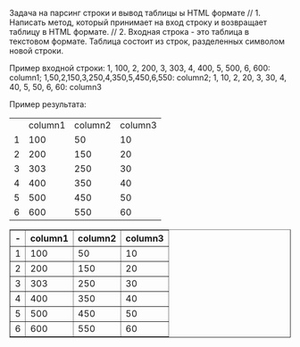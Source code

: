 Задача на парсинг строки и вывод таблицы ы HTML формате
// 1. Написать метод, который принимает на вход строку и возвращает таблицу в HTML формате.
// 2. Входная строка - это таблица в текстовом формате. Таблица состоит из строк, разделенных символом новой строки.

Пример входной строки:
1, 100, 2, 200, 3, 303, 4, 400, 5, 500, 6, 600: column1; 1,50,2,150,3,250,4,350,5,450,6,550: column2; 1, 10, 2, 20, 3,
30, 4, 40, 5, 50, 6, 60: column3

Пример результата:
<table>
    <tr>
  <td></td>
        <td>column1</td>
        <td>column2</td>
        <td>column3</td>
    </tr>
    <tr>
        <td>1</td>
        <td>100</td>
        <td>50</td>
        <td>10</td>
  </tr>
    <tr>
        <td>2</td>
        <td>200</td>
        <td>150</td>
        <td>20</td>
  </tr>
    <tr>
        <td>3</td>
        <td>303</td>
        <td>250</td>
        <td>30</td>
    </tr>
    <tr>
        <td>4</td>
        <td>400</td>
        <td>350</td>
        <td>40</td>
    </tr>
    <tr>
        <td>5</td>
        <td>500</td>
        <td>450</td>
        <td>50</td>
    </tr>
    <tr>
        <td>6</td>
        <td>600</td>
        <td>550</td>
        <td>60</td>
    </tr>
</table>

<table border="1"><tr><th>-</th><th>column1</th><th> column2</th><th> column3</th></tr><tr><td>1</td><td>100</td><td>50</td><td>10</td></tr><tr><td>2</td><td>200</td><td>150</td><td>20</td></tr><tr><td>3</td><td>303</td><td>250</td><td>30</td></tr><tr><td>4</td><td>400</td><td>350</td><td>40</td></tr><tr><td>5</td><td>500</td><td>450</td><td>50</td></tr><tr><td>6</td><td>600</td><td>550</td><td>60</td></tr></table>




